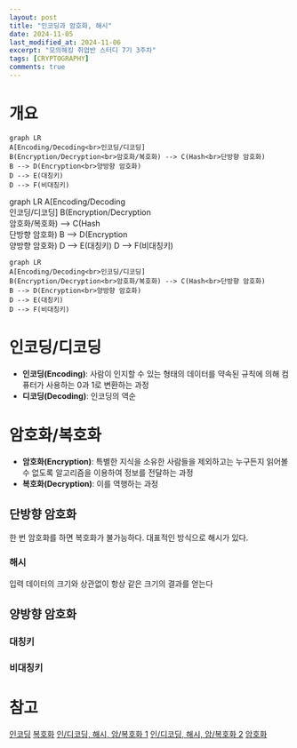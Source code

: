 ```yaml
---
layout: post
title: "인코딩과 암호화, 해시"
date: 2024-11-05
last_modified_at: 2024-11-06
excerpt: "모의해킹 취업반 스터디 7기 3주차"
tags: [CRYPTOGRAPHY]
comments: true
---
```


<script src="https://cdn.jsdelivr.net/npm/mermaid/dist/mermaid.min.js"></script>

# 개요
```mermaid
graph LR
A[Encoding/Decoding<br>인코딩/디코딩]
B(Encryption/Decryption<br>암호화/복호화) --> C(Hash<br>단방향 암호화)
B --> D(Encryption<br>양방향 암호화)
D --> E(대칭키)
D --> F(비대칭키)
```

<div class = "mermaid">
graph LR
A[Encoding/Decoding<br>인코딩/디코딩]
B(Encryption/Decryption<br>암호화/복호화) --> C(Hash<br>단방향 암호화)
B --> D(Encryption<br>양방향 암호화)
D --> E(대칭키)
D --> F(비대칭키)
</div>

~~~ mermaid
graph LR
A[Encoding/Decoding<br>인코딩/디코딩]
B(Encryption/Decryption<br>암호화/복호화) --> C(Hash<br>단방향 암호화)
B --> D(Encryption<br>양방향 암호화)
D --> E(대칭키)
D --> F(비대칭키)
~~~

# 인코딩/디코딩
* **인코딩(Encoding)**: 사람이 인지할 수 있는 형태의 데이터를 약속된 규칙에 의해 컴퓨터가 사용하는 0과 1로 변환하는 과정
* **디코딩(Decoding)**: 인코딩의 역순

# 암호화/복호화
* **암호화(Encryption)**: 특별한 지식을 소유한 사람들을 제외하고는 누구든지 읽어볼 수 없도록 알고리즘을 이용하여 정보를 전달하는 과정
* **복호화(Decryption)**: 이를 역행하는 과정

## 단방향 암호화
한 번 암호화를 하면 복호화가 불가능하다.
대표적인 방식으로 해시가 있다.
### 해시
입력 데이터의 크기와 상관없이 항상 같은 크기의 결과를 얻는다

## 양방향 암호화

### 대칭키

### 비대칭키

# 참고
[인코딩](https://namu.wiki/w/%EC%9D%B8%EC%BD%94%EB%94%A9)
[복호화](https://namu.wiki/w/%EB%B3%B5%ED%98%B8%ED%99%94)
[인/디코딩, 해시, 암/복호화 1](https://meongae.tistory.com/96)
[인/디코딩, 해시, 암/복호화 2](https://velog.io/@dainel/%EC%9D%B8%EC%BD%94%EB%94%A9-%ED%95%B4%EC%8B%B1-%EC%95%94%ED%98%B8%ED%99%94%EC%97%90-%EB%8C%80%ED%95%9C-%EC%9D%B4%ED%95%B4)
[암호화](https://raonctf.com/essential/study/web/cryptography)

<script>
mermaid.initialize({startOnLoad:true});
window.mermaid.init(undefined, document.querySelectorAll('.language-mermaid'));
</script>